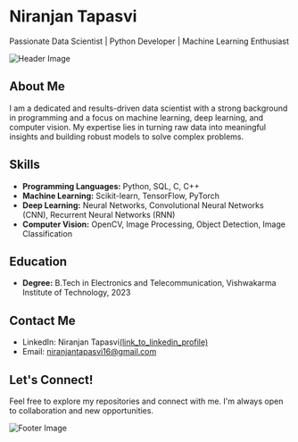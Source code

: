 # Niranjan Tapasvi
Passionate Data Scientist | Python Developer | Machine Learning Enthusiast

![Header Image]([link_to_your_header_image.png](https://cdn-learn.adafruit.com/assets/assets/000/112/622/medium800/programming_GitHub_logo_with_mark.png?1656187481))

## About Me
I am a dedicated and results-driven data scientist with a strong background in programming and a focus on machine learning, deep learning, and computer vision. My expertise lies in turning raw data into meaningful insights and building robust models to solve complex problems.

## Skills
- **Programming Languages:** Python, SQL, C, C++
- **Machine Learning:** Scikit-learn, TensorFlow, PyTorch
- **Deep Learning:** Neural Networks, Convolutional Neural Networks (CNN), Recurrent Neural Networks (RNN)
- **Computer Vision:** OpenCV, Image Processing, Object Detection, Image Classification



## Education
- **Degree:** B.Tech in Electronics and Telecommunication, Vishwakarma Institute of Technology, 2023

## Contact Me
- LinkedIn: Niranjan Tapasvi[(link_to_linkedin_profile)](https://www.linkedin.com/in/niranjan-tapasvi-9a581b202/)
- Email: niranjantapasvi16@gmail.com

## Let's Connect!
Feel free to explore my repositories and connect with me. I'm always open to collaboration and new opportunities.

![Footer Image]([link_to_footer_image.png](https://www.google.com/url?sa=i&url=https%3A%2F%2Fwww.toptal.com%2Fgithub%2Funlimited-scale-web-hosting-github-pages-cloudflare&psig=AOvVaw1YjG1E-Nhau_NB0wAg7HOK&ust=1702964420782000&source=images&cd=vfe&opi=89978449&ved=0CBIQjRxqFwoTCIDy1pajmIMDFQAAAAAdAAAAABAE)https://www.google.com/url?sa=i&url=https%3A%2F%2Fwww.toptal.com%2Fgithub%2Funlimited-scale-web-hosting-github-pages-cloudflare&psig=AOvVaw1YjG1E-Nhau_NB0wAg7HOK&ust=1702964420782000&source=images&cd=vfe&opi=89978449&ved=0CBIQjRxqFwoTCIDy1pajmIMDFQAAAAAdAAAAABAE)
